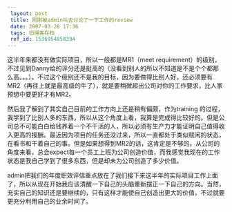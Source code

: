 ```yaml
---
 layout: post
 title: 刚刚被admin叫去讨论了一下工作的review
 date: 2007-03-28 17:36
 tags: 旧博客存档
 ref_id: 1536954850394
---
```

这半年来都没有做实际项目，所以一般都是MR1（meet
requirement）的级别，不过见到Danny给的评分还是挺高的（没看到别人的所以不知道是不是个个都那么高。。。）。不过这个级别还不是我的目标，因为要做得比别人好，还必须要有MR2（再往上就是最高级的牛了），就是要稍微超出公司对你的工作要求，比人家预想中要更好才有MR2。



然后我了解到了其实自己目前的工作方向上还是稍有偏颇，作为training
的过程，我学到了比别人多的东西，所以从这个角度上看，我算是完成得比较好的。但是公司总不可能白白给钱养着一个不干活的人，所以必须有生产力才能证明自己值得收入更高的报酬。最近因为项目的任务还没过来，所以一直都处于类似赋闲的状态，在看书和干着自己的事。但是如果想得到MR2的话，这肯定是不够的。从公司的角度来看，总会expect每一个员工上班为公司创造价值，而我感觉我现在的工作状态是我自己学到了很多东西，但是却未为公司创造了多少价值。



admin把我们的年度职效评估重点放在了我们接下来这半年的实际项目工作上面了，所以从现在开始我应该清醒一下自己的头脑重新摆正一下自己的方向。当然，充实自己的知识还是要继续的，只有这样才能使自己创造出更大的价值，不过就要更充分利用自己的业余时间了。

